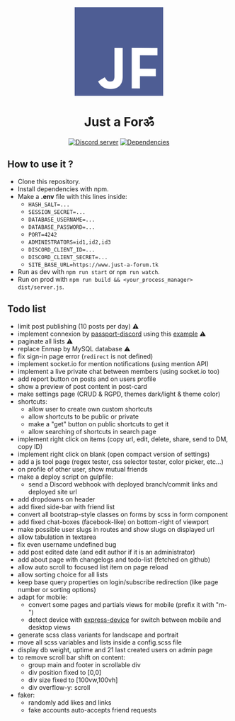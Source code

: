 <div align="center">
    <a href="https://just-a-forum.tk"><img src="./brand/logo_dark-blurple-white.png" width="200" alt="just-a-forum-logo" /></a>
    <h1> Just a Forॐ </h1>
  <p>
    <a href="https://discord.gg/3vC2XWK">
      <img src="https://img.shields.io/discord/507389389098188820?color=7289da&logo=discord&logoColor=white" alt="Discord server" /></a>
    <a href="https://david-dm.org/CamilleAbella/just-a-forum">
      <img src="https://img.shields.io/david/CamilleAbella/just-a-forum.svg?maxAge=3600" alt="Dependencies" /></a>
  </p>
</div>

## How to use it ?

- Clone this repository.
- Install dependencies with npm.
- Make a **.env** file with this lines inside:
    - `HASH_SALT=...`
    - `SESSION_SECRET=...`
    - `DATABASE_USERNAME=...`
    - `DATABASE_PASSWORD=...`
    - `PORT=4242`
    - `ADMINISTRATORS=id1,id2,id3`
    - `DISCORD_CLIENT_ID=...`
    - `DISCORD_CLIENT_SECRET=...`
    - `SITE_BASE_URL=https://www.just-a-forum.tk`
- Run as dev with `npm run start` or `npm run watch`.
- Run on prod with `npm run build && <your_process_manager> dist/server.js`.

## Todo list

- limit post publishing (10 posts per day) ⚠️
- implement connexion by [passport-discord](https://www.npmjs.com/package/passport-discord) using this [example](https://github.com/nicholastay/passport-discord/blob/master/example/server.js) ⚠️
- paginate all lists ⚠️
- replace Enmap by MySQL database ⚠️
- fix sign-in page error (`redirect` is not defined)
- implement socket.io for mention notifications (using mention API)
- implement a live private chat between members (using socket.io too)
- add report button on posts and on users profile
- show a preview of post content in post-card
- make settings page (CRUD & RGPD, themes dark/light & theme color)
- shortcuts:
    - allow user to create own custom shortcuts
    - allow shortcuts to be public or private
    - make a "get" button on public shortcuts to get it
    - allow searching of shortcuts in search page
- implement right click on items (copy url, edit, delete, share, send to DM, copy ID)
- implement right click on blank (open compact version of settings)
- add a js tool page (regex tester, css selector tester, color picker, etc...)
- on profile of other user, show mutual friends
- make a deploy script on gulpfile:
    - send a Discord webhook with deployed branch/commit links and deployed site url
- add dropdowns on header
- add fixed side-bar with friend list
- convert all bootstrap-style classes on forms by scss in form component
- add fixed chat-boxes (facebook-like) on bottom-right of viewport
- make possible user slugs in routes and show slugs on displayed url
- allow tabulation in textarea
- fix even username undefined bug
- add post edited date (and edit author if it is an administrator)
- add about page with changelogs and todo-list (fetched on github)
- allow auto scroll to focused list item on page reload
- allow sorting choice for all lists
- keep base query properties on login/subscribe redirection (like page number or sorting options)
- adapt for mobile:
    - convert some pages and partials views for mobile (prefix it with "m-")
    - detect device with [express-device](https://www.npmjs.com/package/express-device) for switch between mobile and desktop views
- generate scss class variants for landscape and portrait
- move all scss variables and lists inside a config.scss file
- display db weight, uptime and 21 last created users on admin page
- to remove scroll bar shift on content:
    - group main and footer in scrollable div
    - div position fixed to [0,0]
    - div size fixed to [100vw,100vh]
    - div overflow-y: scroll
- faker:
    - randomly add likes and links
    - fake accounts auto-accepts friend requests
    
